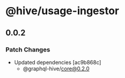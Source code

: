 # @hive/usage-ingestor

## 0.0.2

### Patch Changes

- Updated dependencies [ac9b868c]
  - @graphql-hive/core@0.2.0
